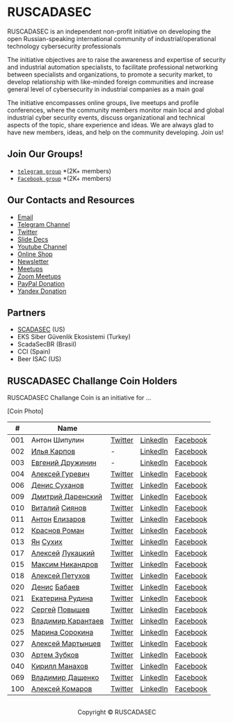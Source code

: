 

# RUSCADASEC 
RUSCADASEC is an independent non-profit initiative on developing the open Russian-speaking international community of industrial/operational technology cybersecurity professionals

The initiative objectives are to raise the awareness and expertise of security and industrial automation specialists, to facilitate professional networking between specialists and organizations, to promote a security market, to develop relationship with like-minded foreign communities and increase general level of cybersecurity in industrial companies as a main goal

The initiative encompasses online groups, live meetups and profile conferences, where the community members monitor main local and global industrial cyber security events, discuss organizational and technical aspects of the topic, share experience and ideas. We are always glad to have new members, ideas, and help on the community developing. Join us!

## Join Our Groups!

* [`telegram group`](https://t.me/RUSCADASEC) *(2K+ members)
* [`Facebook group`](https://www.facebook.com/groups/RUSCADASEC.ORG) *(2K+ members)




## Our Contacts and Resources

* [Email](mailto:info@ruscadasec.com)
* [Telegram Channel](https://t.me/ruscadasecnews)
* [Twitter](https://twitter.com/RUSCADASEC)
* [Slide Decs](https://speakerdeck.com/ruscadasec)
* [Youtube Channel](https://www.youtube.com/channel/UCLGBGUsWM9zjPIQbSmfzG1w)
* [Online Shop](http://ruscadasec.printdirect.ru/)
* [Newsletter](https://ruscadasec.us20.list-manage.com/subscribe/post?u=a01e4b7393b917c5bad9805f3&id=fdb45fbc20)
* [Meetups](https://ruscadasec.timepad.ru/events/)
* [Zoom Meetups](http://bit.ly/rssmeetup)
* [PayPal Donation](http://paypal.me/RUSCADASEC)
* [Yandex Donation](https://sobe.ru/na/ruscadasec)

## Partners

* [SCADASEC](https://groups.io/g/scadasec/) (US)
* EKS Siber Güvenlik Ekosistemi (Turkey)
* ScadaSecBR (Brasil)
* CCI (Spain)
* Beer ISAC (US)

## RUSCADASEC Challange Coin Holders 

RUSCADASEC Challange Coin is an initiative for ...

[Coin Photo]

|#|Name||||
|---|---|---|---|---|
| 001 | Антон Шипулин | [Twitter](https://t.me/Anton_Shipulin) | [LinkedIn](https://t.me/Anton_Shipulin) | [Facebook](https://t.me/Anton_Shipulin)
| 002 | [Илья Карпов](https://www.facebook.com/silentemptiness) | - | [LinkedIn](https://www.linkedin.com/) | [Facebook](https://www.facebook.com/)
| 003 | [Евгений Дружинин](https://www.facebook.com/evgeniy.druzhinin) | - | [LinkedIn](https://www.linkedin.com/) | [Facebook](https://www.facebook.com/)
| 004 | [Алексей Гуревич](https://www.facebook.com/alexey.gurevich.71) | [Twitter](https://twitter.com/) | [LinkedIn](https://www.linkedin.com/) | [Facebook](https://www.facebook.com/)
| 006 | [Денис Суханов](https://www.facebook.com/viewpnt) | [Twitter](https://twitter.com/) | [LinkedIn](https://www.linkedin.com/) | [Facebook](https://www.facebook.com/)
| 009 | [Дмитрий Даренский](https://www.facebook.com/dmitry.darensky) | [Twitter](https://twitter.com/) | [LinkedIn](https://www.linkedin.com/) | [Facebook](https://www.facebook.com/)
| 010 | [Виталий](https://t.me/Siyanov84) [Сиянов](https://www.facebook.com/profile.php?id=1366303731) | [Twitter](https://twitter.com/) | [LinkedIn](https://www.linkedin.com/) | [Facebook](https://www.facebook.com/)
| 011 | [Антон](https://t.me/Toha_Elizarov) [Елизаров](https://www.facebook.com/profile.php?id=100001365592965) | [Twitter](https://twitter.com/) | [LinkedIn](https://www.linkedin.com/) | [Facebook](https://www.facebook.com/)
| 012 | [Краснов Роман](https://www.facebook.com/roman.krasnov.90) | [Twitter](https://twitter.com/) | [LinkedIn](https://www.linkedin.com/) | [Facebook](https://www.facebook.com/)
| 013 | [Ян](https://t.me/YanS_Andreevich) [Сухих](https://www.facebook.com/yan.andreevich) | [Twitter](https://twitter.com/) | [LinkedIn](https://www.linkedin.com/) | [Facebook](https://www.facebook.com/)
| 017 | [Алексей](https://t.me/alukatsk) [Лукацкий](https://www.facebook.com/alexey.lukatsky) | [Twitter](https://twitter.com/) | [LinkedIn](https://www.linkedin.com/) | [Facebook](https://www.facebook.com/)
| 015 | [Максим Никандров](https://www.facebook.com/maxim.nikandrov) | [Twitter](https://twitter.com/) | [LinkedIn](https://www.linkedin.com/) | [Facebook](https://www.facebook.com/)
| 018 | [Алексей Петухов](https://www.facebook.com/petyhovav) | [Twitter](https://twitter.com/) | [LinkedIn](https://www.linkedin.com/) | [Facebook](https://www.facebook.com/)
| 020 | [Денис](https://t.me/mihruitka) [Бабаев](https://www.facebook.com/denis.babaev) | [Twitter](https://twitter.com/) | [LinkedIn](https://www.linkedin.com/) | [Facebook](https://www.facebook.com/)
| 021 |[Екатерина Рудина](https://www.facebook.com/ekaterina.rudina.3) | [Twitter](https://twitter.com/) | [LinkedIn](https://www.linkedin.com/) | [Facebook](https://www.facebook.com/)
| 022 | [Сергей](https://t.me/Greylam) [Повышев](https://www.facebook.com/profile.php?id=100004347582964) | [Twitter](https://twitter.com/) | [LinkedIn](https://www.linkedin.com/) | [Facebook](https://www.facebook.com/)
| 023 | [Владимир Карантаев](https://www.facebook.com/vladimir.karantaev) | [Twitter](https://twitter.com/) | [LinkedIn](https://www.linkedin.com/) | [Facebook](https://www.facebook.com/)
| 025 | [Марина Сорокина](https://www.facebook.com/Mar.Sorokina) | [Twitter](https://twitter.com/) | [LinkedIn](https://www.linkedin.com/) | [Facebook](https://www.facebook.com/)
| 027 | [Алексей Мартынцев](https://www.facebook.com/alex.martyntsev) | [Twitter](https://twitter.com/) | [LinkedIn](https://www.linkedin.com/) | [Facebook](https://www.facebook.com/)
| 030 | [Артем Зубков](https://www.facebook.com/artem.zubkov.37) | [Twitter](https://twitter.com/) | [LinkedIn](https://www.linkedin.com/) | [Facebook](https://www.facebook.com/)
| 040 | [Кирилл Манахов](https://www.facebook.com/kirill.manakhov) | [Twitter](https://twitter.com/) | [LinkedIn](https://www.linkedin.com/) | [Facebook](https://www.facebook.com/)
| 069 | [Владимир Дащенко](https://www.facebook.com/vovka.vovka) | [Twitter](https://twitter.com/) | [LinkedIn](https://www.linkedin.com/) | [Facebook](https://www.facebook.com/)
| 100 | [Алексей Комаров](https://zlonov.com) | [Twitter](https://twitter.com/) | [LinkedIn](https://www.linkedin.com/) | [Facebook](https://www.facebook.com/)


##
<p align=center> Copyright © RUSCADASEC
